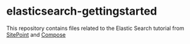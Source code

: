 # elasticsearch-gettingstarted
This repository contains files related to the Elastic Search tutorial from [SitePoint](https://www.sitepoint.com/search-engine-node-elasticsearch/) and [Compose](https://www.compose.com/articles/getting-started-with-elasticsearch-and-node/)
